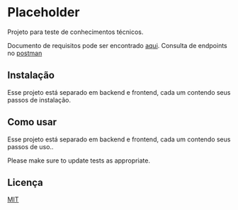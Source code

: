 # Placeholder

Projeto para teste de conhecimentos técnicos.

Documento de requisitos pode ser encontrado [aqui](https://drive.google.com/open?id=1UQaowhIzc-cTorovUVe_9P81s0fhgi5Z).
Consulta de endpoints no [postman](https://documenter.getpostman.com/view/4424365/SVzz2e64)

## Instalação

Esse projeto está separado em backend e frontend, cada um contendo seus passos de instalação.


## Como usar

Esse projeto está separado em backend e frontend, cada um contendo seus passos de uso..


Please make sure to update tests as appropriate.

## Licença
[MIT](https://choosealicense.com/licenses/mit/)